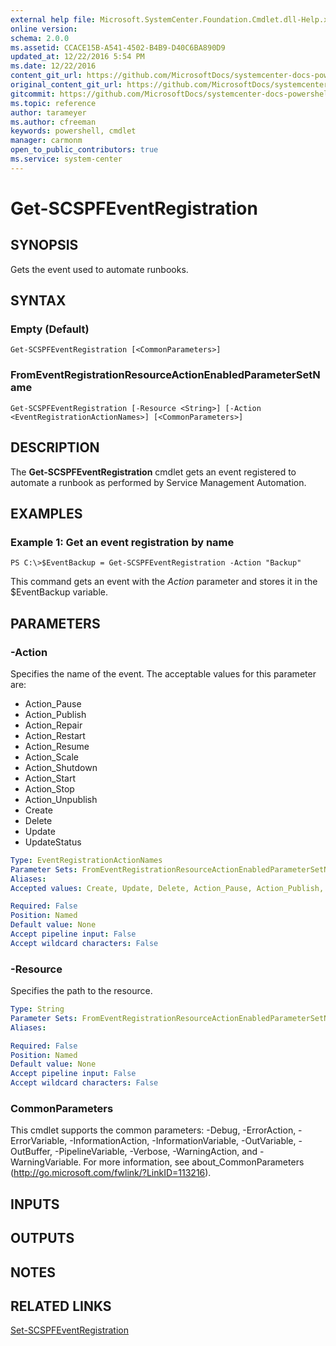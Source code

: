 ```yaml
---
external help file: Microsoft.SystemCenter.Foundation.Cmdlet.dll-Help.xml
online version: 
schema: 2.0.0
ms.assetid: CCACE15B-A541-4502-B4B9-D40C6BA890D9
updated_at: 12/22/2016 5:54 PM
ms.date: 12/22/2016
content_git_url: https://github.com/MicrosoftDocs/systemcenter-docs-powershell/blob/live/systemcenter-cmdlets/SystemCenter2016/ServiceProviderFoundation/vlatest/Get-SCSPFEventRegistration.md
original_content_git_url: https://github.com/MicrosoftDocs/systemcenter-docs-powershell/blob/live/systemcenter-cmdlets/SystemCenter2016/ServiceProviderFoundation/vlatest/Get-SCSPFEventRegistration.md
gitcommit: https://github.com/MicrosoftDocs/systemcenter-docs-powershell/blob/17c3a51bd892aad46c731d9f381f0704b4815004/systemcenter-cmdlets/SystemCenter2016/ServiceProviderFoundation/vlatest/Get-SCSPFEventRegistration.md
ms.topic: reference
author: tarameyer
ms.author: cfreeman
keywords: powershell, cmdlet
manager: carmonm
open_to_public_contributors: true
ms.service: system-center
---
```


# Get-SCSPFEventRegistration

## SYNOPSIS
Gets the event used to automate runbooks.

## SYNTAX

### Empty (Default)
```
Get-SCSPFEventRegistration [<CommonParameters>]
```

### FromEventRegistrationResourceActionEnabledParameterSetName
```
Get-SCSPFEventRegistration [-Resource <String>] [-Action <EventRegistrationActionNames>] [<CommonParameters>]
```

## DESCRIPTION
The **Get-SCSPFEventRegistration** cmdlet gets an event registered to automate a runbook as performed by Service Management Automation.

## EXAMPLES

### Example 1: Get an event registration by name
```
PS C:\>$EventBackup = Get-SCSPFEventRegistration -Action "Backup"
```

This command gets an event with the *Action* parameter and stores it in the $EventBackup variable.

## PARAMETERS

### -Action
Specifies the name of the event.
The acceptable values for this parameter are:

- Action_Pause
- Action_Publish
- Action_Repair
- Action_Restart
- Action_Resume
- Action_Scale
- Action_Shutdown
- Action_Start
- Action_Stop
- Action_Unpublish
- Create
- Delete
- Update
- UpdateStatus

```yaml
Type: EventRegistrationActionNames
Parameter Sets: FromEventRegistrationResourceActionEnabledParameterSetName
Aliases: 
Accepted values: Create, Update, Delete, Action_Pause, Action_Publish, Action_Repair, Action_Restart, Action_Resume, Action_Scale, Action_Shutdown, Action_Start, Action_Stop, Action_Unpublish, UpdateStatus

Required: False
Position: Named
Default value: None
Accept pipeline input: False
Accept wildcard characters: False
```

### -Resource
Specifies the path to the resource.

```yaml
Type: String
Parameter Sets: FromEventRegistrationResourceActionEnabledParameterSetName
Aliases: 

Required: False
Position: Named
Default value: None
Accept pipeline input: False
Accept wildcard characters: False
```

### CommonParameters
This cmdlet supports the common parameters: -Debug, -ErrorAction, -ErrorVariable, -InformationAction, -InformationVariable, -OutVariable, -OutBuffer, -PipelineVariable, -Verbose, -WarningAction, and -WarningVariable. For more information, see about_CommonParameters (http://go.microsoft.com/fwlink/?LinkID=113216).

## INPUTS

## OUTPUTS

## NOTES

## RELATED LINKS

[Set-SCSPFEventRegistration](xref:SystemCenter2016/ServiceProviderFoundation/vlatest/Set-SCSPFEventRegistration.md)

